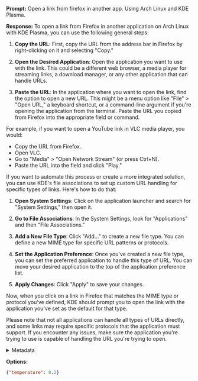 **Prompt:**
Open a link from firefox in another app. Using Arch Linux and KDE Plasma.

**Response:**
To open a link from Firefox in another application on Arch Linux with KDE Plasma, you can use the following general steps:

1. **Copy the URL**: First, copy the URL from the address bar in Firefox by right-clicking on it and selecting "Copy."

2. **Open the Desired Application**: Open the application you want to use with the link. This could be a different web browser, a media player for streaming links, a download manager, or any other application that can handle URLs.

3. **Paste the URL**: In the application where you want to open the link, find the option to open a new URL. This might be a menu option like "File" > "Open URL," a keyboard shortcut, or a command-line argument if you're opening the application from the terminal. Paste the URL you copied from Firefox into the appropriate field or command.

For example, if you want to open a YouTube link in VLC media player, you would:

- Copy the URL from Firefox.
- Open VLC.
- Go to "Media" > "Open Network Stream" (or press Ctrl+N).
- Paste the URL into the field and click "Play."

If you want to automate this process or create a more integrated solution, you can use KDE's file associations to set up custom URL handling for specific types of links. Here's how to do that:

1. **Open System Settings**: Click on the application launcher and search for "System Settings," then open it.

2. **Go to File Associations**: In the System Settings, look for "Applications" and then "File Associations."

3. **Add a New File Type**: Click "Add..." to create a new file type. You can define a new MIME type for specific URL patterns or protocols.

4. **Set the Application Preference**: Once you've created a new file type, you can set the preferred application to handle this type of URL. You can move your desired application to the top of the application preference list.

5. **Apply Changes**: Click "Apply" to save your changes.

Now, when you click on a link in Firefox that matches the MIME type or protocol you've defined, KDE should prompt you to open the link with the application you've set as the default for that type.

Please note that not all applications can handle all types of URLs directly, and some links may require specific protocols that the application must support. If you encounter any issues, make sure the application you're trying to use is capable of handling the URL you're trying to open.

<details><summary>Metadata</summary>

- Duration: 15476 ms
- Datetime: 2023-11-13T09:11:28.211607
- Model: gpt-4-1106-preview

</details>

**Options:**
```json
{"temperature": 0.2}
```

